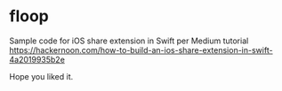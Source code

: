 # floop
Sample code for iOS share extension in Swift per Medium tutorial https://hackernoon.com/how-to-build-an-ios-share-extension-in-swift-4a2019935b2e

Hope you liked it.
